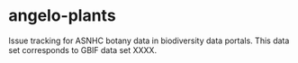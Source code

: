 # angelo-plants
Issue tracking for ASNHC botany data in biodiversity data portals. This data set corresponds to GBIF data set XXXX.
